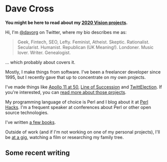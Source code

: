 # Dave Cross

**You might be here to read about my [2020 Vision projects](/2020-vision/).**

Hi, I'm [@davorg](https://twitter.com/davorg) on Twitter, where my bio
describes me as:

> Geek, Fintech, SEO, Lefty. Feminist, Atheist. Skeptic. Rationalist. Secularist. Humanist. Republican (UK Meaning!). Londoner. Music lover. Writer. Genealogist.

... which probably about covers it.

Mostly, I make things from software. I've been a freelancer developer since 1995, but I recently gave that up
to concentrate on my own projects.

I've made things like
<a href="https://twitter.com/apollo11at40">Apollo 11 at 50</a>, [Line of Succession](https://lineofsuccession.co.uk/) and
<a href="https://twittelection.co.uk/">TwittElection</a>. If you're interested, you can [read more about those projects](/projects/).

My programming language of choice is Perl and I blog about it at
<a href="https://perlhacks.com/">Perl Hacks</a>. I'm a frequent speaker
at conferences about Perl or other open source technologies.

I've written [a few books](/books/).

Outside of work (and if I'm not working on one of my personal projects), I'll
be <a href="https://songkick.com/users/davorg/">at a gig</a>, watching a
film or researching my family tree.

## Some recent writing

<div id="feed-here" />

<script src="https://code.jquery.com/jquery-3.6.3.min.js"
        integrity="sha256-pvPw+upLPUjgMXY0G+8O0xUf+/Im1MZjXxxgOcBQBXU="
        crossorigin="anonymous"></script>
<script src="https://cdn.davecross.co.uk/js/feed_widget.js"></script>
<script>
const FEEDS = [ {
  url: `https://feeds.dave.org.uk/blog`,
  desc: 'Blog'
}, {
  url: `https://feeds.dave.org.uk/dev`,
  desc: 'dev.to'
}, {
  url: `https://feeds.dave.org.uk/medium`,
  desc: 'Medium'
}, {
  url: `https://feeds.dave.org.uk/perl`,
  desc: 'Perl Hacks'
} ];

$(document).ready(function() {

  make_feed_widget(FEEDS, 'feed_here');
});
</script>

